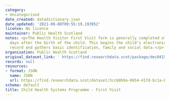 ```yaml
---
category:
- Uncategorised
date_created: datadictionary.json
date_updated: '2021-09-08T09:55:19.193952'
license: No licence
maintainer: Public Health Scotland
notes: <p>The Health Visitor First Visit form is generally completed at around 10
  days after the birth of the child. This begins the child's electronic surveillance
  record and gathers basic identification, family and social data.</p>
organization: Public Health Scotland
original_dataset_link: ' https://find.researchdata.scot/package/dec04153-f595-41ce-9d7e-5ef0c3fe8289'
records: null
resources:
- format: JSON
  name: JSON
  url: https://find.researchdata.scot/dataset/3cc60b9a-8654-417d-bc1a-b72a7462a980/resource/dec04153-f595-41ce-9d7e-5ef0c3fe8289/download/datadictionary.json
schema: default
title: Child Health Systems Programme - First Visit
---
```

